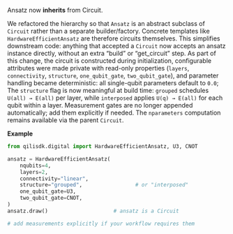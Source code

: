 Ansatz now **inherits** from Circuit.

We refactored the hierarchy so that `Ansatz` is an abstract subclass of `Circuit` rather than a separate builder/factory. Concrete templates like `HardwareEfficientAnsatz` are therefore circuits themselves. This simplifies downstream code: anything that accepted a `Circuit` now accepts an ansatz instance directly, without an extra “build” or “get\_circuit” step. As part of this change, the circuit is constructed during initialization, configurable attributes were made private with read-only properties (`layers`, `connectivity`, `structure`, `one_qubit_gate`, `two_qubit_gate`), and parameter handling became deterministic: all single-qubit parameters default to `0.0`; The `structure` flag is now meaningful at build time: `grouped` schedules `U(all) → E(all)` per layer, while `interposed` applies `U(q) → E(all)` for each qubit within a layer. Measurement gates are no longer appended automatically; add them explicitly if needed. The `nparameters` computation remains available via the parent `Circuit`.

**Example**

```python
from qilisdk.digital import HardwareEfficientAnsatz, U3, CNOT

ansatz = HardwareEfficientAnsatz(
    nqubits=4,
    layers=2,
    connectivity="linear",
    structure="grouped",                 # or "interposed"
    one_qubit_gate=U3,
    two_qubit_gate=CNOT,
)
ansatz.draw()                     # ansatz is a Circuit

# add measurements explicitly if your workflow requires them
```
